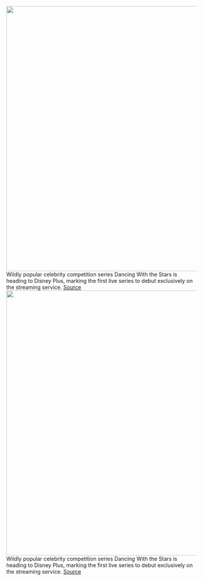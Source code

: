 <img src='https://cdn.vox-cdn.com/thumbor/D7WWfzpjnK5mCFpC7H5QwxjwPDA=/0x0:1920x1080/1200x800/filters:focal(807x387:1113x693)/cdn.vox-cdn.com/uploads/chorus_image/image/70727562/disneyplus.0.5.jpg' width='700px' /><br/>
Wildly popular celebrity competition series Dancing With the Stars is heading to Disney Plus, marking the first live series to debut exclusively on the streaming service.
<a href='https://www.theverge.com/2022/4/8/23016891/dancing-with-the-stars-disney-plus-exclusive-abc'> Source <a/><img src='https://cdn.vox-cdn.com/thumbor/D7WWfzpjnK5mCFpC7H5QwxjwPDA=/0x0:1920x1080/1200x800/filters:focal(807x387:1113x693)/cdn.vox-cdn.com/uploads/chorus_image/image/70727562/disneyplus.0.5.jpg' width='700px' /><br/>
Wildly popular celebrity competition series Dancing With the Stars is heading to Disney Plus, marking the first live series to debut exclusively on the streaming service.
<a href='https://www.theverge.com/2022/4/8/23016891/dancing-with-the-stars-disney-plus-exclusive-abc'> Source <a/>